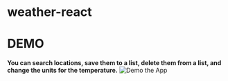 # weather-react

# DEMO

**You can search locations, save them to a list, delete them from a list, and change the units for the temperature.**
![Demo the App](demo/app-demo.gif)
